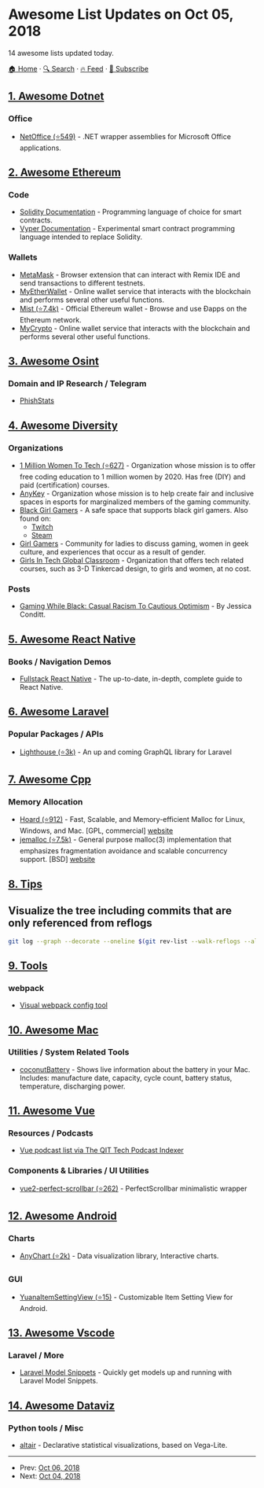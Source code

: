 # Awesome List Updates on Oct 05, 2018

14 awesome lists updated today.

[🏠 Home](/README.md) · [🔍 Search](https://www.trackawesomelist.com/search/) · [🔥 Feed](https://www.trackawesomelist.com/rss.xml) · [📮 Subscribe](https://trackawesomelist.us17.list-manage.com/subscribe?u=d2f0117aa829c83a63ec63c2f&id=36a103854c)



## [1. Awesome Dotnet](/content/quozd/awesome-dotnet/README.md)

### Office

*   [NetOffice (⭐549)](https://github.com/NetOfficeFw/NetOffice) - .NET wrapper assemblies for Microsoft Office applications.

## [2. Awesome Ethereum](/content/ttumiel/Awesome-Ethereum/README.md)

### Code

*   [Solidity Documentation](https://solidity.readthedocs.io) - Programming language of choice for smart contracts.
*   [Vyper Documentation](https://vyper.readthedocs.io/en/latest/index.html) - Experimental smart contract programming language intended to replace Solidity.

### Wallets

*   [MetaMask](https://metamask.io/) - Browser extension that can interact with Remix IDE and send transactions to different testnets.
*   [MyEtherWallet](https://www.myetherwallet.com/) - Online wallet service that interacts with the blockchain and performs several other useful functions.
*   [Mist (⭐7.4k)](https://github.com/ethereum/mist) - Official Ethereum wallet - Browse and use Ðapps on the Ethereum network.
*   [MyCrypto](https://www.mycrypto.com) - Online wallet service that interacts with the blockchain and performs several other useful functions.

## [3. Awesome Osint](/content/jivoi/awesome-osint/README.md)

### Domain and IP Research / Telegram

*   [PhishStats](https://phishstats.info/)

## [4. Awesome Diversity](/content/folkswhocode/awesome-diversity/README.md)

### Organizations

*   [1 Million Women To Tech (⭐627)](https://github.com/1millionwomentotech/toolkitten) - Organization whose mission is to offer free coding education to 1 million women by 2020. Has free (DIY) and paid (certification) courses.
*   [AnyKey](https://www.anykey.org) - Organization whose mission is to help create fair and inclusive spaces in esports for marginalized members of the gaming community.
*   [Black Girl Gamers](http://blackgirlgamers.com) - A safe space that supports black girl gamers. Also found on:
    *   [Twitch](https://www.twitch.tv/blackgirlgamers)
    *   [Steam](https://steamcommunity.com/groups/BlackGirlsWhoPlayGames)
*   [Girl Gamers](https://www.reddit.com/r/GirlGamers/) - Community for ladies to discuss gaming, women in geek culture, and experiences that occur as a result of gender.
*   [Girls In Tech Global Classroom](http://globalclassroom.girlsintech.org) - Organization that offers tech related courses, such as 3-D Tinkercad design, to girls and women, at no cost.

### Posts

*   [Gaming While Black: Casual Racism To Cautious Optimism](https://www.engadget.com/2015/01/16/gaming-while-black-casual-racism-to-cautious-optimism/) - By Jessica Conditt.

## [5. Awesome React Native](/content/jondot/awesome-react-native/README.md)

### Books / Navigation Demos

*   [Fullstack React Native](https://fullstackreact.com/react-native/) - The up-to-date, in-depth, complete guide to React Native.

## [6. Awesome Laravel](/content/chiraggude/awesome-laravel/README.md)

### Popular Packages / APIs

*   [Lighthouse (⭐3k)](https://github.com/nuwave/lighthouse) - An up and coming GraphQL library for Laravel

## [7. Awesome Cpp](/content/fffaraz/awesome-cpp/README.md)

### Memory Allocation

*   [Hoard (⭐912)](https://github.com/emeryberger/Hoard) - Fast, Scalable, and Memory-efficient Malloc for Linux, Windows, and Mac. \[GPL, commercial] [website](http://hoard.org/)
*   [jemalloc (⭐7.5k)](https://github.com/jemalloc/jemalloc) - General purpose malloc(3) implementation that emphasizes fragmentation avoidance and scalable concurrency support. \[BSD] [website](http://jemalloc.net/)

## [8. Tips](/content/git-tips/tips/README.md)

## Visualize the tree including commits that are only referenced from reflogs

```sh
git log --graph --decorate --oneline $(git rev-list --walk-reflogs --all)
```

## [9. Tools](/content/lvwzhen/tools/README.md)

### webpack

*   [Visual webpack config tool](https://webpack.jakoblind.no/)

## [10. Awesome Mac](/content/jaywcjlove/awesome-mac/README.md)

### Utilities / System Related Tools

*   [coconutBattery](https://www.coconut-flavour.com/coconutbattery/) - Shows live information about the battery in your Mac. Includes: manufacture date, capacity, cycle count, battery status, temperature, discharging power.

## [11. Awesome Vue](/content/vuejs/awesome-vue/README.md)

### Resources / Podcasts

*   [Vue podcast list via The QIT Tech Podcast Indexer](https://qit.cloud/search/vue)

### Components & Libraries / UI Utilities

*   [vue2-perfect-scrollbar (⭐262)](https://github.com/mercs600/vue2-perfect-scrollbar) - PerfectScrollbar minimalistic wrapper

## [12. Awesome Android](/content/JStumpp/awesome-android/README.md)

### Charts

*   [AnyChart (⭐2k)](https://github.com/AnyChart/AnyChart-Android) - Data visualization library, Interactive charts.

### GUI

*   [YuanaItemSettingView (⭐15)](https://github.com/andhikayuana/YuanaItemSettingView) - Customizable Item Setting View for Android.

## [13. Awesome Vscode](/content/viatsko/awesome-vscode/README.md)

### Laravel / More

*   [Laravel Model Snippets](https://marketplace.visualstudio.com/items?itemName=ahinkle.laravel-model-snippets) - Quickly get models up and running with Laravel Model Snippets.

## [14. Awesome Dataviz](/content/javierluraschi/awesome-dataviz/README.md)

### Python tools / Misc

*   [altair](https://altair-viz.github.io/) - Declarative statistical visualizations, based on Vega-Lite.

---

- Prev: [Oct 06, 2018](/content/2018/10/06/README.md)
- Next: [Oct 04, 2018](/content/2018/10/04/README.md)